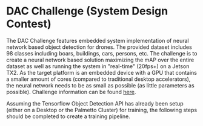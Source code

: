 # DAC Challenge (System Design Contest)

The DAC Challenge features embedded system implementation of neural network based object detection for drones.  The provided dataset includes 98 classes including boars, buildings, cars, persons, etc.  The challenge is to create a neural network based solution maximizing the mAP over the entire dataset as well as running the system in "real-time" (20fps+) on a Jetson TX2.  As the target platform is an embedded device with a GPU that contains a smaller amount of cores (compared to traditional desktop accelerators), the neural network needs to be as small as possible (as little parameters as possible).  Challenge information can be found [here](http://www.cse.cuhk.edu.hk/~byu/2018-DAC-HDC/index.html).

Assuming the Tensorflow Object Detection API has already been setup (either on a Desktop or the Palmetto Cluster) for training, the following steps should be completed to create a training pipeline.

